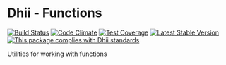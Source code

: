# Dhii - Functions

[![Build Status](https://travis-ci.org/dhii/functions.svg?branch=master)](https://travis-ci.org/dhii/functions)
[![Code Climate](https://codeclimate.com/github/dhii/functions/badges/gpa.svg)](https://codeclimate.com/github/dhii/functions)
[![Test Coverage](https://codeclimate.com/github/dhii/functions/badges/coverage.svg)](https://codeclimate.com/github/dhii/functions/coverage)
[![Latest Stable Version](https://poser.pugx.org/dhii/functions/version)](https://packagist.org/packages/dhii/functions)
[![This package complies with Dhii standards](https://img.shields.io/badge/Dhii-Compliant-green.svg?style=flat-square)][Dhii]

Utilities for working with functions

[Dhii]: https://github.com/Dhii/dhii
